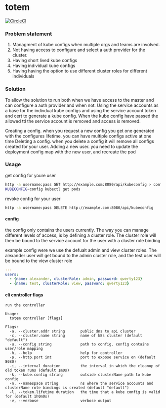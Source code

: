 # totem
[![CircleCI](https://circleci.com/gh/mad01/totem.svg?style=svg)](https://circleci.com/gh/mad01/totem)

### Problem statement
1. Managment of kube configs when multiple orgs and teams are involved.
2. Not having access to configure and select a auth provider for the cluster. 
3. Having short lived kube configs
4. Having individual kube configs 
5. Having having the option to use different cluster roles for different individuals


### Solution
To allow the solution to run both when we have access to the master and can configure a auth provider and when not. Using the service accounts as a base for the indivdual kube configs and using the service account token and cert to generate a kube config. When the kube config have passed the allowed ttl the service account is removed and access is removed.

Creating a config. when you request a new config you get one generated with the configures lifetime. you can have multiple configs active at one time
Deleting a config. when you delete a config it will remove all configs created for your user. 
Adding a new user. you need to update the deployment config map with the new user, and recreate the pod


### Usage


get config for youre user
```bash
http -a username:pass GET http://example.com:8080/api/kubeconfig > config
KUBECONFIG=config kubectl get pods 
```


revoke config for your user
```bash
http -a username:pass DELETE http://example.com:8080/api/kubeconfig
```


#### config 
the config only contains the users currently. The way you can manage different
levels of access, is by defining a cluster role. The cluster role will then be 
bound to the service account for the user with a cluster role binding

example config were we use the defualt admin and view cluster roles. The 
alexander user will get bound to the admin cluster role, and the test user 
will be bound to the view cluster role
```yaml
---
users:
  - {name: alexander, clusterRole: admin, password: qwerty123}
  - {name: test, clusterRole: view, password: qwerty123}
```


#### cli controller flags
```
run the controller

Usage:
  totem controller [flags]

Flags:
  -a, --cluster.addr string       public dns to api cluster
  -c, --cluster.name string       name of k8s cluster (default "default")
  -u, --config string             path to config. config contains user/role mapping
  -h, --help                      help for controller
  -p, --http.port int             port to expose service on (default 8080)
  -i, --interval duration         the interval in which the cleanup of old token runs (default 1m0s)
  -k, --kube.config string        outside clusterName path to kube config
  -n, --namespace string          ns where the service accounts and clusterName role bindings is created (default "default")
  -l, --token.lifetime duration   the time that a kube config is valid for (default 1h0m0s)
  -v, --verbose                   verbose output
```
